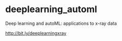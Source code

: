 # deeplearning_automl
Deep learning and autoML: applications to x-ray data

http://bit.ly/deeplearningxray
